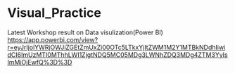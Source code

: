 # Visual_Practice
Latest Workshop result on Data visulization(Power BI)
https://app.powerbi.com/view?r=eyJrIjoiYWRjOWJiZGEtZmUxZi00OTc5LTkxYjItZWM1M2Y1MTBkNDdhIiwidCI6ImUzMTI0MThhLWI1ZjgtNDQ5MC05MDg3LWNhZDQ3MDg4ZTM3YyIsImMiOjEwfQ%3D%3D
